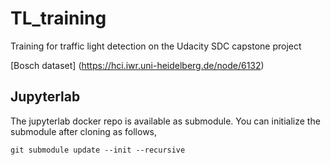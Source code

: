 # TL_training
Training for traffic light detection on the Udacity SDC capstone project

[Bosch dataset] (https://hci.iwr.uni-heidelberg.de/node/6132)

## Jupyterlab
The jupyterlab docker repo is available as submodule. You can initialize the submodule after cloning as follows,

```
git submodule update --init --recursive
```
